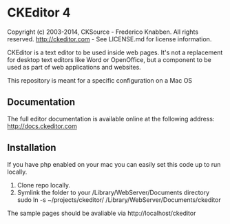 CKEditor 4
==========

Copyright (c) 2003-2014, CKSource - Frederico Knabben. All rights reserved.
http://ckeditor.com - See LICENSE.md for license information.

CKEditor is a text editor to be used inside web pages. It's not a replacement
for desktop text editors like Word or OpenOffice, but a component to be used as
part of web applications and websites.

This repository is meant for a specific configuration on a Mac OS

## Documentation

The full editor documentation is available online at the following address:
http://docs.ckeditor.com

## Installation

If you have php enabled on your mac you can easily set this code up to run locally.

 1. Clone repo locally.
 2. Symlink the folder to your /Library/WebServer/Documents directory
    sudo ln -s ~/projects/ckeditor/ /Library/WebServer/Documents/ckeditor

The sample pages should be avaliable via http://localhost/ckeditor


